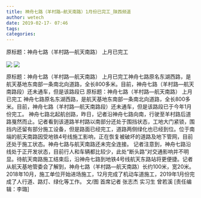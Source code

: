 ```yaml
---
title: 神舟七路（羊村路—航天南路）1月份已完工_陕西频道
author: wetech
date: 2019-02-17- 07:46
tags: 
categories: 
---
```

原标题：神舟七路（羊村路—航天南路） 上月已完工
<!-- more -->
                
<img align="center" border="0" src="http://p3.ifengimg.com/a/2019_08/ed2b9f55eacb7dd_size70_w400_h224.jpg" />
                
<img align="center" border="0" src="http://p2.ifengimg.com/a/2016/0810/204c433878d5cf9size1_w16_h16.png" />
            
原标题：神舟七路（羊村路—航天南路） 上月已完工神舟七路原名东湖西路，是航天基地东南部一条南北向道路，全长800多米。目前，神舟七路（羊村路—航天南路段）还未通车，但是该路段已
原标题：神舟七路（羊村路—航天南路） 上月已完工
神舟七路原名东湖西路，是航天基地东南部一条南北向道路，全长800多米。目前，神舟七路（羊村路—航天南路段）还未通车，但是该路段已于今年1月份完工。
神舟七路北起航创路，昨日，记者沿神舟七路向南，行驶至羊村路后道路戛然而止。记者看到该道路羊村路以南部分还处于围挡状态，工地大门紧锁，围挡内还留有部分施工设备，但是路面已经完工，道路两侧绿化也已经到位。位于南端的航天南路因受地铁4号线施工影响，正在恢复被破坏的道路及地下管网，目前还处于施工状态。神舟七路与航天南路还未完全连接。
记者注意到，神舟七路沿线处于正开发状态，目前行人和车辆都比较少，此处“断头路”对交通影响并不明显。待航天南路施工结束后，沿神舟七路到地铁4号线航天东路站将更便捷。记者从航天基地管委会了解到，神舟七路（羊村路—航天南路）长约100米，宽20米。2018年10月，施工单位开始进场施工，12月完成了机动车道施工，2019年1月份完成了人行道、路灯、绿化等工作。
文/图 首席记者 张志杰 实习生 曾若溪
[责任编辑：李璐]
            
